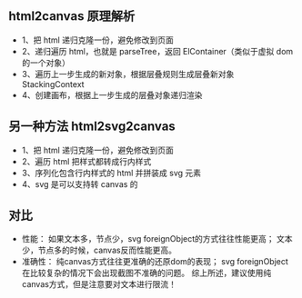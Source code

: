 ## html2canvas 原理解析
- 1、把 html 递归克隆一份，避免修改到页面
- 2、递归遍历 html，也就是 parseTree，返回 ElContainer（类似于虚拟 dom 的一个对象）
- 3、遍历上一步生成的新对象，根据层叠规则生成层叠新对象 StackingContext
- 4、创建画布，根据上一步生成的层叠对象递归渲染

## 另一种方法 html2svg2canvas
- 1、把 html 递归克隆一份，避免修改到页面
- 2、遍历 html 把样式都转成行内样式
- 3、序列化包含行内样式的 html 并拼装成 svg 元素
- 4、svg 是可以支持转 canvas 的

## 对比
- 性能：
如果文本多，节点少，svg foreignObject的方式往往性能更高；
文本少，节点多的时候，canvas反而性能更高。
- 准确性：
纯canvas方式往往更准确的还原dom的表现；
svg foreignObject在比较复杂的情况下会出现截图不准确的问题。
综上所述，建议使用纯canvas方式，但是注意要对文本进行限流！
